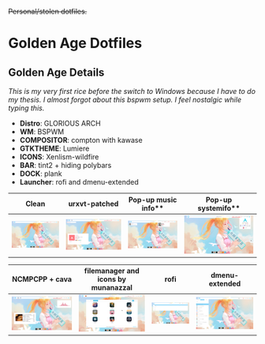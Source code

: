 ~~Personal/stolen dotfiles.~~
# Golden Age Dotfiles


## Golden Age Details
*This is my very first rice before the switch to Windows because I have to do my thesis.
I almost forgot about this bspwm setup. I feel nostalgic while typing this.*

+ **Distro**: GLORIOUS ARCH  
+ **WM**: BSPWM  
+ **COMPOSITOR**: compton with kawase  
+ **GTKTHEME**: Lumiere  
+ **ICONS**: Xenlism-wildfire  
+ **BAR**: tint2 + hiding polybars  
+ **DOCK**: plank  
+ **Launcher**: rofi and dmenu-extended  

| Clean | urxvt-patched | Pop-up music info** | Pop-up systemifo** |
| --- | --- | --- | --- |
| ![Screenshot](/screenshots/20180814_161326.png) | ![Screenshot](/screenshots/20180814_160325.png) | ![Screenshot](/screenshots/20180814_161400.png) | ![Screenshot](/screenshots/20180814_160353.png) |

| NCMPCPP + cava | filemanager and icons by munanazzal | rofi | dmenu-extended |
| --- | --- | --- | --- |
| ![Screenshot](screenshots/20180814_160246.png) | ![Screenshot](/screenshots/20180814_160426.png) | ![](/screenshots/20180814_162238.png) | ![](/screenshots/20180814_162309.png) |

